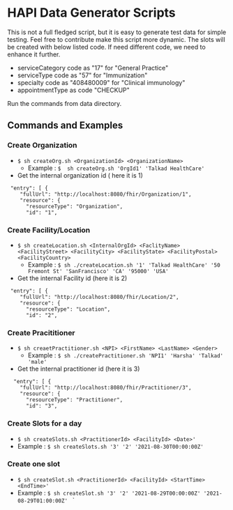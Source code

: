 # HAPI Data Generator Scripts


This is not a full fledged script, but it is easy to generate test data for simple testing. Feel free to contribute make this script more dynamic.
The slots will be created with below listed code. If need different code, we need to enhance it further.

- serviceCategory code as "17" for "General Practice"
- serviceType code as "57" for "Immunization"
- specialty code as "408480009" for "Clinical immunology"
- appointmentType as code "CHECKUP"

Run the commands from data directory.

## Commands and Examples

### Create Organization
- `$ sh createOrg.sh <OrganizationId> <OrganizationName>`
	- Example : `$  sh createOrg.sh 'OrgId1' 'Talkad HealthCare'`
- Get the internal organization id  ( here it is 1)
```
 "entry": [ {
    "fullUrl": "http://localhost:8080/fhir/Organization/1",
    "resource": {
      "resourceType": "Organization",
      "id": "1",
```
	
### Create Facility/Location	
- `$ sh createLocation.sh <InternalOrgId> <FaclityName> <FacilityStreet> <FacilityCity> <FacilityState> <FacilityPostal> <FacilityCountry>`
	- Example :  `$ sh ./createLocation.sh '1' 'Talkad HealthCare' '50 Fremont St' 'SanFrancisco' 'CA'
'95000' 'USA'`
- Get the internal Facility id (here it is 2)
```
 "entry": [ {
    "fullUrl": "http://localhost:8080/fhir/Location/2",
    "resource": {
      "resourceType": "Location",
      "id": "2",
```

### Create Pracititioner
- `$ sh creaetPractitioner.sh <NPI> <FirstName> <LastName> <Gender>`
	- Example : `$ sh ./createPractitioner.sh 'NPI1' 'Harsha' 'Talkad' 'male'`
- Get the internal practitioner id (here it is 3)
```
  "entry": [ {
    "fullUrl": "http://localhost:8080/fhir/Practitioner/3",
    "resource": {
      "resourceType": "Practitioner",
      "id": "3",
```

### Create Slots for a day
- `$ sh createSlots.sh <PractitionerId> <FacilityId> <Date>' `
- Example : `$ sh createSlots.sh '3' '2' '2021-08-30T00:00:00Z' `  
  
### Create one slot
- `$ sh createSlot.sh <PractitionerId> <FacilityId> <StartTime> <EndTime>' `
- Example : `$ sh createSlot.sh '3' '2' '2021-08-29T00:00:00Z' '2021-08-29T01:00:00Z' `  `  
